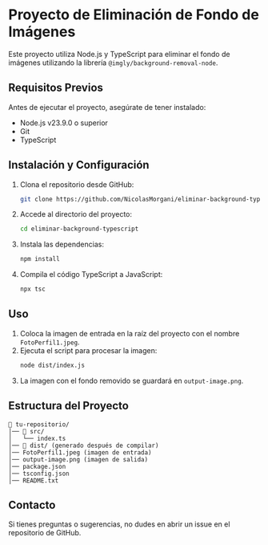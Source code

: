 # Proyecto de Eliminación de Fondo de Imágenes

Este proyecto utiliza Node.js y TypeScript para eliminar el fondo de imágenes utilizando la librería `@imgly/background-removal-node`.

## Requisitos Previos

Antes de ejecutar el proyecto, asegúrate de tener instalado:

- Node.js v23.9.0 o superior
- Git
- TypeScript

## Instalación y Configuración

1. Clona el repositorio desde GitHub:
   ```sh
   git clone https://github.com/NicolasMorgani/eliminar-background-typescript.git
   ```

2. Accede al directorio del proyecto:
   ```sh
   cd eliminar-background-typescript
   ```

3. Instala las dependencias:
   ```sh
   npm install
   ```

4. Compila el código TypeScript a JavaScript:
   ```sh
   npx tsc
   ```

## Uso

1. Coloca la imagen de entrada en la raíz del proyecto con el nombre `FotoPerfil1.jpeg`.
2. Ejecuta el script para procesar la imagen:
   ```sh
   node dist/index.js
   ```
3. La imagen con el fondo removido se guardará en `output-image.png`.

## Estructura del Proyecto

```
📂 tu-repositorio/
│── 📂 src/
│   └── index.ts
│── 📂 dist/ (generado después de compilar)
│── FotoPerfil1.jpeg (imagen de entrada)
│── output-image.png (imagen de salida)
│── package.json
│── tsconfig.json
│── README.txt
```

## Contacto
Si tienes preguntas o sugerencias, no dudes en abrir un issue en el repositorio de GitHub.

